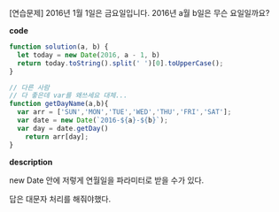 <!--
파일 이름은 날짜-문제제목 (예시: 2021-03-21-완주하지못한선수.md)
-->

[연습문제] 2016년 1월 1일은 금요일입니다. 2016년 a월 b일은 무슨 요일일까요?

**code**

```js
function solution(a, b) {
  let today = new Date(2016, a - 1, b)
  return today.toString().split(' ')[0].toUpperCase();
}
```

```js
// 다른 사람
// 다 좋은데 var를 왜쓰세요 대체...
function getDayName(a,b){
  var arr = ['SUN','MON','TUE','WED','THU','FRI','SAT'];
  var date = new Date(`2016-${a}-${b}`);
  var day = date.getDay()
    return arr[day];
}
```

**description**

new Date 안에 저렇게 연월일을 파라미터로 받을 수가 있다. 

답은 대문자 처리를 해줘야했다.

